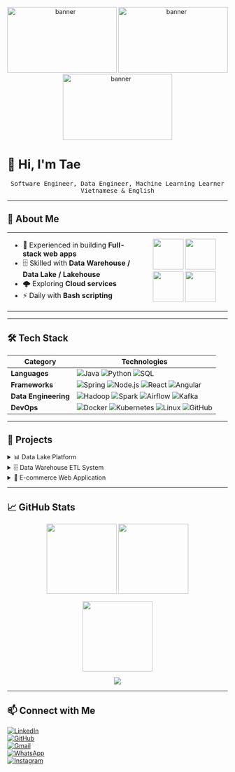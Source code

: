 <!-- BANNER -->
<p align="center">
  <img src="https://i.pinimg.com/originals/98/4e/81/984e81934046c3050464525dfcacb6bc.gif" alt="banner" width="250" height="150"/>
  <img src="https://i.pinimg.com/originals/98/4e/81/984e81934046c3050464525dfcacb6bc.gif" alt="banner" width="250" height="150"/>
  <img src="https://i.pinimg.com/originals/98/4e/81/984e81934046c3050464525dfcacb6bc.gif" alt="banner" width="250" height="150"/>
</p>

# 👋 Hi, I'm Tae  

<p align="center">
  <samp>
    Software Engineer, Data Engineer, Machine Learning Learner <br/>
    Vietnamese & English
  </samp>
</p>

---

## 👤 About Me
<table>
<tr>
<td>

- 🔨 Experienced in building **Full-stack web apps**  
- 🗄️ Skilled with **Data Warehouse / Data Lake / Lakehouse**  
- 🌩 Exploring **Cloud services**  
- ⚡ Daily with **Bash scripting**  

</td>
<td align="center">

<img src="https://cdn.jsdelivr.net/gh/devicons/devicon/icons/java/java-original.svg" width="70"/>  
<img src="https://cdn.jsdelivr.net/gh/devicons/devicon/icons/python/python-original.svg" width="70"/>  
<img src="https://cdn.jsdelivr.net/gh/devicons/devicon/icons/mysql/mysql-original.svg" width="70"/>  
<img src="https://cdn.jsdelivr.net/gh/devicons/devicon/icons/postgresql/postgresql-original.svg" width="70"/>  

</td>
</tr>
</table>

---
## 🛠️ Tech Stack  

| **Category** | **Technologies** |
|--------------|------------------|
| **Languages** | ![Java](https://img.shields.io/badge/Java-ED8B00?logo=java&logoColor=white) ![Python](https://img.shields.io/badge/Python-3776AB?logo=python&logoColor=white) ![SQL](https://img.shields.io/badge/SQL-003B57?logo=postgresql&logoColor=white) |
| **Frameworks** | ![Spring](https://img.shields.io/badge/Spring-6DB33F?logo=spring&logoColor=white) ![Node.js](https://img.shields.io/badge/Node.js-339933?logo=node.js&logoColor=white) ![React](https://img.shields.io/badge/React-61DAFB?logo=react&logoColor=black) ![Angular](https://img.shields.io/badge/Angular-DD0031?logo=angular&logoColor=white) |
| **Data Engineering** | ![Hadoop](https://img.shields.io/badge/Hadoop-FFCA28?logo=apachehadoop&logoColor=black) ![Spark](https://img.shields.io/badge/Spark-E25A1C?logo=apachespark&logoColor=white) ![Airflow](https://img.shields.io/badge/Airflow-017CEE?logo=apacheairflow&logoColor=white) ![Kafka](https://img.shields.io/badge/Kafka-231F20?logo=apachekafka&logoColor=white) |
| **DevOps** | ![Docker](https://img.shields.io/badge/Docker-2496ED?logo=docker&logoColor=white) ![Kubernetes](https://img.shields.io/badge/Kubernetes-326CE5?logo=kubernetes&logoColor=white) ![Linux](https://img.shields.io/badge/Linux-FCC624?logo=linux&logoColor=black) ![GitHub](https://img.shields.io/badge/GitHub-181717?logo=github&logoColor=white) |


---

## 🚀 Projects  

<details>
  <summary>📊 Data Lake Platform</summary>
  
  - Built a **data lake** with Hadoop + Spark + Cloud storage  
  - Automated **ETL pipelines** with Airflow + Kafka  
  - Processed data → structured storage → ML-ready datasets  
</details>

<details>
  <summary>🗄️ Data Warehouse ETL System</summary>
  
  - Designed **OLAP schema** for BI reporting  
  - Queried big data with **Hive + Spark SQL**  
  - Built dashboards using **Power BI / Tableau**  
</details>

<details>
  <summary>🛒 E-commerce Web Application</summary>
  
  - Full-stack project: **Spring Boot (backend)** + **React (frontend)**  
  - Features: user login, catalog, cart, checkout, payment  
  - Security: **Spring Security + BCryptPasswordEncoder**  
</details>

---

## 📈 GitHub Stats  

<p align="center">
  <img src="https://github-readme-stats.vercel.app/api?username=taaytungstieenf&show_icons=true&theme=radical" height="160"/>
  <img src="https://github-readme-stats.vercel.app/api/top-langs/?username=taaytungstieenf&layout=compact&theme=radical" height="160"/>
</p>

<p align="center">
  <img src="https://github-readme-streak-stats.herokuapp.com/?user=taaytungstieenf&theme=radical" height="160"/>
</p>

<p align="center">
  <img src="https://github-profile-trophy.vercel.app/?username=taaytungstieenf&theme=radical&margin-w=5&margin-h=5"/>
</p>

---

## 📫 Connect with Me  

[![LinkedIn](https://img.shields.io/badge/LinkedIn-blue?style=for-the-badge&logo=linkedin)](https://linkedin.com/in/your-profile)  
[![GitHub](https://img.shields.io/badge/GitHub-black?style=for-the-badge&logo=github)](https://github.com/your-username)  
[![Gmail](https://img.shields.io/badge/Gmail-red?style=for-the-badge&logo=gmail&logoColor=white)](mailto:your-email@gmail.com)  
[![WhatsApp](https://img.shields.io/badge/WhatsApp-25D366?style=for-the-badge&logo=whatsapp&logoColor=white)](https://wa.me/yourphonenumber)  
[![Instagram](https://img.shields.io/badge/Instagram-E4405F?style=for-the-badge&logo=instagram&logoColor=white)](https://instagram.com/your-username)  
